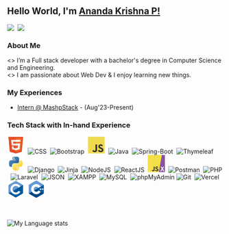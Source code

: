 ## Hello World, I'm [Ananda Krishna P!](https://www.linkedin.com/in/ananda-krishna-p/) 



<a href="https://www.linkedin.com/in/ananda-krishna-p/">
  <img align="left" width="24px" src="https://cdn.simpleicons.org/linkedin"  />
</a>
<a href="mailto:panandakrishna@gmail.com">
  <img align="left" width="26px" src="https://cdn.simpleicons.org/gmail" />
</a>
<!-- <a href="https://twitter.com/the3amChaiGuy">
  <img align="left" width="26px" src="https://cdn.simpleicons.org/twitter" />
</a> -->


<br />

### About Me 
<> I’m a Full stack developer with a bachelor's degree in Computer Science and Engineering. </br>
<> I am passionate about Web Dev & I enjoy learning new things. </br>

### My Experiences 
- [Intern @ MashpStack](https://www.mashupstack.com/) - (Aug'23-Present)

### Tech Stack with In-hand Experience
<div>
  <img src="https://github.com/devicons/devicon/blob/master/icons/html5/html5-original.svg" title="HTML5" alt="HTML" width="40" height="40"/>&nbsp;
  <img src="https://www.vectorlogo.zone/logos/w3_css/w3_css-icon.svg" title="CSS3" alt="CSS" width="40" height="40"/>&nbsp;
  <img src="https://www.vectorlogo.zone/logos/getbootstrap/getbootstrap-icon.svg" title="Bootstrap" alt="Bootstrap" width="40" height="40"/>&nbsp;
  <img src="https://github.com/devicons/devicon/blob/master/icons/javascript/javascript-original.svg" title="JavaScript" alt="JavaScript" width="40" height="40"/>&nbsp;
  <img src="https://www.vectorlogo.zone/logos/java/java-icon.svg" title="Java" alt="Java" width="40" height="40"/>&nbsp;
  <img src="https://www.vectorlogo.zone/logos/springio/springio-icon.svg" title="Spring-Boot" alt="Spring-Boot" width="40" height="40"/>&nbsp;
  <img src="https://github.com/gilbarbara/logos/blob/main/logos/thymeleaf-icon.svg" title="Thymeleaf" alt="Thymeleaf" width="40" height="40"/>&nbsp;
  <img src="https://github.com/devicons/devicon/blob/master/icons/python/python-original.svg" title="Python" alt="Python" width="40" height="40"/>&nbsp;
  <img src="https://www.vectorlogo.zone/logos/djangoproject/djangoproject-icon.svg" title="Django" alt="Django" width="40" height="40"/>&nbsp;
  <img src="https://www.vectorlogo.zone/logos/pocoo_jinja/pocoo_jinja-icon.svg" title="Jinja" alt="Jinja" width="40" height="40"/>&nbsp;
  <img src="https://www.vectorlogo.zone/logos/nodejs/nodejs-icon.svg" title="NodeJS" alt="NodeJS" width="40" height="40"/>&nbsp;
  <img src="https://www.vectorlogo.zone/logos/reactjs/reactjs-icon.svg" title="ReactJS" alt="ReactJS" width="40" height="40"/>&nbsp;
  <img src="https://github.com/OpenJSX/logo/blob/master/jsx.png" title="JSX" alt="JSX" width="40" height="40"/>&nbsp;
  <img src="https://www.vectorlogo.zone/logos/getpostman/getpostman-icon.svg" title="Postman" alt="Postman" width="40" height="40"/>&nbsp;
  <img src="https://www.vectorlogo.zone/logos/php/php-icon.svg" title="PHP" alt="PHP" width="40" height="40"/>&nbsp;
  <img src="https://cdn.worldvectorlogo.com/logos/laravel-3.svg" title="Laravel" alt="Laravel" width="40" height="40"/>&nbsp;
  <img src="https://www.vectorlogo.zone/logos/json/json-icon.svg" title="Json" alt="JSON" width="40" height="40"/>&nbsp;
  <img src="https://cdn.worldvectorlogo.com/logos/xampp.svg" title="XAMPP" alt="XAMPP" width="40" height="40"/>&nbsp;
  <img src="https://www.vectorlogo.zone/logos/mysql/mysql-icon.svg" title="MySQL" alt="MySQL" width="40" height="40"/>&nbsp;
  <img src="https://www.vectorlogo.zone/logos/phpmyadmin/phpmyadmin-icon.svg" title="phpMyAdmin" alt="phpMyAdmin" width="40" height="40"/>
  <img src="https://www.vectorlogo.zone/logos/git-scm/git-scm-icon.svg" title="Git" alt="Git" width="40" height="40"/>&nbsp;
  <img src="https://www.vectorlogo.zone/logos/vercel/vercel-icon.svg" title="Vercel" alt="Vercel" width="40" height="40"/>
  <img src="https://github.com/devicons/devicon/blob/master/icons/c/c-original.svg" title="C" alt="C" width="40" height="40"/>&nbsp;
  <img src="https://github.com/devicons/devicon/blob/master/icons/cplusplus/cplusplus-original.svg" title="C++" alt="C++" width="40" height="40"/>&nbsp;
</div><br/><br/>

![My Language stats](https://github-readme-stats-eight-theta.vercel.app/api/top-langs/?username=krizz34&layout=compact&langs_count=8&hide_border=true)

<br />
